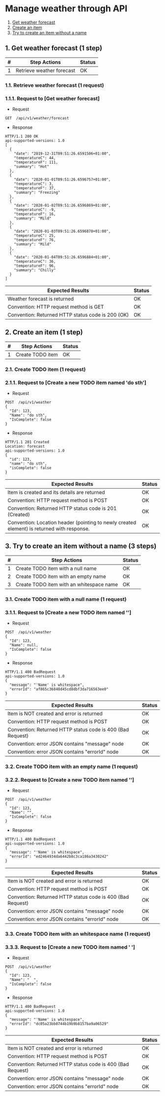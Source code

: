 # Manage weather through API

1. [Get weather forecast](#1-get-weather-forecast-1-step)
1. [Create an item](#2-create-an-item-1-step)
1. [Try to create an item without a name](#3-try-to-create-an-item-without-a-name-3-steps)

## 1. Get weather forecast (1 step)

| # | Step Actions | Status |
| - | - | - |
| 1 | Retrieve weather forecast | OK |

### 1.1. Retrieve weather forecast (1 request)

### 1.1.1. Request to [Get weather forecast]

- Request
```
GET  /api/v1/weather/forecast
```

- Response
```
HTTP/1.1 200 OK
api-supported-versions: 1.0
[
  {
    "date": "2019-12-31T09:51:26.6591506+01:00",
    "temperatureC": 44,
    "temperatureF": 111,
    "summary": "Hot"
  },
  {
    "date": "2020-01-01T09:51:26.6596757+01:00",
    "temperatureC": 3,
    "temperatureF": 37,
    "summary": "Freezing"
  },
  {
    "date": "2020-01-02T09:51:26.6596869+01:00",
    "temperatureC": -9,
    "temperatureF": 16,
    "summary": "Mild"
  },
  {
    "date": "2020-01-03T09:51:26.6596878+01:00",
    "temperatureC": 25,
    "temperatureF": 76,
    "summary": "Mild"
  },
  {
    "date": "2020-01-04T09:51:26.6596884+01:00",
    "temperatureC": 36,
    "temperatureF": 96,
    "summary": "Chilly"
  }
]
```

| Expected Results  | Status |
| - | - |
| Weather forecast is returned | OK |
| Convention: HTTP request method is GET | OK |
| Convention: Returned HTTP status code is 200 (OK) | OK |



## 2. Create an item (1 step)

| # | Step Actions | Status |
| - | - | - |
| 1 | Create TODO item | OK |

### 2.1. Create TODO item (1 request)

### 2.1.1. Request to [Create a new TODO item named 'do sth']

- Request
```
POST  /api/v1/weather
{
  "Id": 123,
  "Name": "do sth",
  "IsComplete": false
}
```

- Response
```
HTTP/1.1 201 Created
Location: forecast
api-supported-versions: 1.0
{
  "id": 123,
  "name": "do sth",
  "isComplete": false
}
```

| Expected Results  | Status |
| - | - |
| Item is created and its details are returned | OK |
| Convention: HTTP request method is POST | OK |
| Convention: Returned HTTP status code is 201 (Created) | OK |
| Convention: Location header (pointing to newly created element) is returned with response. | OK |



## 3. Try to create an item without a name (3 steps)

| # | Step Actions | Status |
| - | - | - |
| 1 | Create TODO item with a null name | OK |
| 2 | Create TODO item with an empty name | OK |
| 3 | Create TODO item with an whitespace name | OK |

### 3.1. Create TODO item with a null name (1 request)

### 3.1.1. Request to [Create a new TODO item named '']

- Request
```
POST  /api/v1/weather
{
  "Id": 123,
  "Name": null,
  "IsComplete": false
}
```

- Response
```
HTTP/1.1 400 BadRequest
api-supported-versions: 1.0
{
  "message": "'Name' is whitespace",
  "errorId": "af865c36848d45cd8dbf3da716563ee0"
}
```

| Expected Results  | Status |
| - | - |
| Item is NOT created and error is returned | OK |
| Convention: HTTP request method is POST | OK |
| Convention: Returned HTTP status code is 400 (Bad Request) | OK |
| Convention: error JSON contains "message" node | OK |
| Convention: error JSON contains "errorId" node | OK |


### 3.2. Create TODO item with an empty name (1 request)

### 3.2.2. Request to [Create a new TODO item named '']

- Request
```
POST  /api/v1/weather
{
  "Id": 123,
  "Name": "",
  "IsComplete": false
}
```

- Response
```
HTTP/1.1 400 BadRequest
api-supported-versions: 1.0
{
  "message": "'Name' is whitespace",
  "errorId": "ed2464934da6442b8c3ca186a3430242"
}
```

| Expected Results  | Status |
| - | - |
| Item is NOT created and error is returned | OK |
| Convention: HTTP request method is POST | OK |
| Convention: Returned HTTP status code is 400 (Bad Request) | OK |
| Convention: error JSON contains "message" node | OK |
| Convention: error JSON contains "errorId" node | OK |


### 3.3. Create TODO item with an whitespace name (1 request)

### 3.3.3. Request to [Create a new TODO item named '  ']

- Request
```
POST  /api/v1/weather
{
  "Id": 123,
  "Name": "  ",
  "IsComplete": false
}
```

- Response
```
HTTP/1.1 400 BadRequest
api-supported-versions: 1.0
{
  "message": "'Name' is whitespace",
  "errorId": "dc05a23bb0744b19b9b8157ba9a06529"
}
```

| Expected Results  | Status |
| - | - |
| Item is NOT created and error is returned | OK |
| Convention: HTTP request method is POST | OK |
| Convention: Returned HTTP status code is 400 (Bad Request) | OK |
| Convention: error JSON contains "message" node | OK |
| Convention: error JSON contains "errorId" node | OK |


